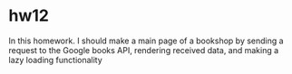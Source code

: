 # hw12
In this homework. I should make a main page of a bookshop by sending a request to the Google books API,
rendering received data, and making a lazy loading functionality
